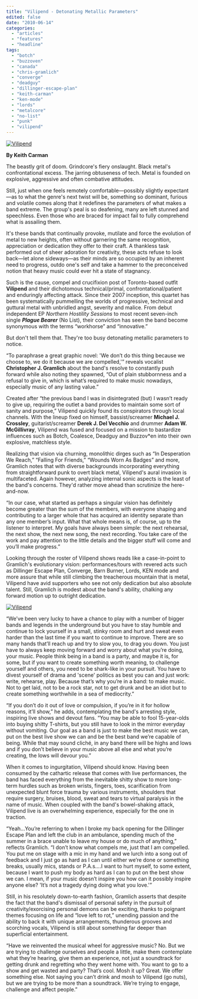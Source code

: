 ```yaml
---
title: "Vilipend - Detonating Metallic Parameters"
edited: false
date: "2010-06-14"
categories:
  - "articles"
  - "features"
  - "headline"
tags:
  - "botch"
  - "buzzoven"
  - "canada"
  - "chris-gramlich"
  - "converge"
  - "deadguy"
  - "dillinger-escape-plan"
  - "keith-carman"
  - "ken-mode"
  - "lords"
  - "metalcore"
  - "no-list"
  - "punk"
  - "vilipend"
---
```


[![Vilipend](http://www.hellbound.ca/wp-content/uploads/2010/06/Vilipend-two.jpg)](http://www.hellbound.ca/wp-content/uploads/2010/06/Vilipend-two.jpg)

**By Keith Carman**

The beastly grit of doom. Grindcore's fiery onslaught. Black metal's confrontational excess. The jarring obtuseness of tech. Metal is founded on explosive, aggressive and often combative attitudes.

Still, just when one feels remotely comfortable—possibly slightly expectant—as to what the genre's next twist will be, something so dominant, furious and volatile comes along that it redefines the parameters of what makes a band extreme. The group's peal is so deafening, many are left stunned and speechless. Even those who are braced for impact fail to fully comprehend what is assailing them.

It's these bands that continually provoke, mutilate and force the evolution of metal to new heights, often without garnering the same recognition, appreciation or dedication they offer to their craft. A thankless task performed out of sheer adoration for creativity, these acts refuse to look back—let alone sideways—as their minds are so occupied by an inherent need to progress, outdo one's self and take a hammer to the preconceived notion that heavy music could ever hit a state of stagnancy.

Such is the cause, compel and crucifixion post of Toronto-based outfit **Vilipend** and their dichotomous technical/primal, confrontational/patient and enduringly affecting attack. Since their 2007 inception, this quartet has been systematically pummelling the worlds of progressive, technical and guttural metal with unbridled angst, severity and malice. From debut independent EP _Northern Hostility Sessions_ to most recent seven-inch single **_Plague Bearer_** (No List), their conviction has seen the band become synonymous with the terms “workhorse” and “innovative.”

But don't tell them that. They're too busy detonating metallic parameters to notice.

“To paraphrase a great graphic novel: 'We don’t do this thing because we choose to, we do it because we are compelled,'” reveals vocalist **Christopher J. Gramlich** about the band's resolve to constantly push forward while also noting they spawned, “Out of plain stubbornness and a refusal to give in, which is what’s required to make music nowadays, especially music of any lasting value.”

Created after “the previous band I was in disintegrated (but) I wasn’t ready to give up, requiring the outlet a band provides to maintain some sort of sanity and purpose,” Vilipend quickly found its conspirators through local channels. With the lineup fixed on himself, bassist/screamer **Michael J. Crossley**, guitarist/screamer **Derek J. Del Vecchio** and drummer **Adam W. McGillivray**, Vilipend was fused and focused on a mission to bastardize influences such as Botch, Coalesce, Deadguy and Buzzov\*en into their own explosive, matchless style.

Realizing that vision via churning, monolithic dirges such as “In Desperation We Reach,” “Falling For Friends,” “Wounds Worn As Badges” and more, Gramlich notes that with diverse backgrounds incorporating everything from straightforward punk to overt black metal, Vilipend's aural invasion is multifaceted. Again however, analyzing internal sonic aspects is the least of the band's concerns. They'd rather move ahead than scrutinize the here-and-now.

“In our case, what started as perhaps a singular vision has definitely become greater than the sum of the members, with everyone shaping and contributing to a larger whole that has acquired an identity separate than any one member’s input. What that whole means is, of course, up to the listener to interpret. My goals have always been simple: the next rehearsal, the next show, the next new song, the next recording. You take care of the work and pay attention to the little details and the bigger stuff will come and you’ll make progress.”

Looking through the roster of Vilipend shows reads like a case-in-point to Gramlich's evolutionary vision: performances/tours with revered acts such as Dillinger Escape Plan, Converge, Barn Burner, Lords, KEN mode and more assure that while still climbing the treacherous mountain that is metal, Vilipend have avid supporters who see not only dedication but also absolute talent. Still, Gramlich is modest about the band's ability, chalking any forward motion up to outright dedication.

[![Vilipend](http://www.hellbound.ca/wp-content/uploads/2010/06/Vilipend-one.jpg)](http://www.hellbound.ca/wp-content/uploads/2010/06/Vilipend-one.jpg)

“We’ve been very lucky to have a chance to play with a number of bigger bands and legends in the underground but you have to stay humble and continue to lock yourself in a small, stinky room and hurt and sweat even harder than the last time if you want to continue to improve. There are so many hands that’ll reach up and try to slow you, to drag you down. You just have to always keep moving forward and worry about what you’re doing, your music. People think being in a band is a party, and maybe it is, for some, but if you want to create something worth meaning, to challenge yourself and others, you need to be shark-like in your pursuit. You have to divest yourself of drama and 'scene' politics as best you can and just work: write, rehearse, play. Because that’s why you’re in a band: to make music. Not to get laid, not to be a rock star, not to get drunk and be an idiot but to create something worthwhile in a sea of mediocrity.”

“If you don’t do it out of love or compulsion, if you’re in it for hollow reasons, it’ll show,” he adds, contemplating the band's arresting style, inspiring live shows and devout fans. “You may be able to fool 15-year-olds into buying shitty T-shirts, but you still have to look in the mirror everyday without vomiting. Our goal as a band is just to make the best music we can, put on the best live show we can and be the best band we’re capable of being. While that may sound cliché, in any band there will be highs and lows and if you don’t believe in your music above all else and what you’re creating, the lows will devour you.”

When it comes to ingurgitation, Vilipend should know. Having been consumed by the cathartic release that comes with live performances, the band has faced everything from the inevitable shitty show to more long-term hurdles such as broken wrists, fingers, toes, scarification from unexpected blunt force trauma by various instruments, shoulders that require surgery, bruises, blood, sweat and tears to virtual paralysis in the name of music. When coupled with the band's bowel-shaking attack, Vilipend live is an overwhelming experience, especially for the one in traction.

“Yeah…You’re referring to when I broke my back opening for the Dillinger Escape Plan and left the club in an ambulance, spending much of the summer in a brace unable to leave my house or do much of anything,” reflects Gramlich. “I don’t know what compels me, just that I am compelled. You put me on stage with a mic in my hand and we lurch into a song out of feedback and I just go as hard as I can until either we’re done or something breaks, usually mics, stands or P.A.s....I want to hurt myself, to some extent, because I want to push my body as hard as I can to put on the best show we can. I mean, if your music doesn’t inspire you how can it possibly inspire anyone else? 'It’s not a tragedy dying doing what you love.'”

Still, in his resolutely down-to-earth fashion, Gramlich asserts that despite the fact that the band's dismissal of personal safety in the pursuit of creativity/exorcising personal demons can be exciting, thanks to poignant themes focusing on life and “love left to rot,” unending passion and the ability to back it with unique arrangements, thunderous grooves and scorching vocals, Vilipend is still about something far deeper than superficial entertainment.

“Have we reinvented the musical wheel for aggressive music? No. But we are trying to challenge ourselves and people a little, make them contemplate what they’re hearing, give them an experience, not just a soundtrack for getting drunk and regretting who they went home with. You want to go to a show and get wasted and party? That’s cool. Mosh it up? Great. We offer something else. Not saying you can’t drink and mosh to Vilipend (go nuts), but we are trying to be more than a soundtrack. We’re trying to engage, challenge and affect people.”

